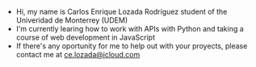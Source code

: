 - Hi, my name is Carlos Enrique Lozada Rodríguez student of the Univeridad de Monterrey (UDEM)
- I'm currently learing how to work with APIs with Python and taking a course of web development in JavaScript
- If there's any oportunity for me to help out with your proyects, please contact me at ce.lozada@icloud.com
